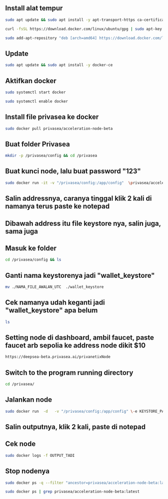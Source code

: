 ## Install alat tempur
```bash
sudo apt update && sudo apt install -y apt-transport-https ca-certificates curl software-properties-common
```
```bash
curl -fsSL https://download.docker.com/linux/ubuntu/gpg | sudo apt-key add -
```
```bash
sudo add-apt-repository "deb [arch=amd64] https://download.docker.com/linux/ubuntu $(lsb_release -cs) stable"
```

## Update
```bash
sudo apt update && sudo apt install -y docker-ce
```

## Aktifkan docker
```bash
sudo systemctl start docker
```
```bash
sudo systemctl enable docker
```

## Install file privasea ke docker
```bash
sudo docker pull privasea/acceleration-node-beta
```

## Buat folder Privasea
```bash
mkdir -p /privasea/config && cd /privasea
```

## Buat kunci node, lalu buat password "123"
```bash
sudo docker run -it -v "/privasea/config:/app/config"  \privasea/acceleration-node-beta:latest ./node-calc new_keystore
```

## Salin addressnya, caranya tinggal klik 2 kali di namanya terus paste ke notepad

## Dibawah address itu file keystore nya, salin juga, sama juga

## Masuk ke folder
```bash
cd /privasea/config && ls
```

## Ganti nama keystorenya jadi "wallet_keystore"
```bash
mv ./NAMA_FILE_AWALAN_UTC  ./wallet_keystore 
```

## Cek namanya udah keganti jadi "wallet_keystore" apa belum
```bash
ls
```

## Setting node di dashboard, ambil faucet, paste faucet arb sepolia ke address node dikit $10
```bash
https://deepsea-beta.privasea.ai/privanetixNode
```

## Switch to the program running directory
```bash
cd /privasea/
```

## Jalankan node
```bash
sudo docker run  -d   -v "/privasea/config:/app/config" \-e KEYSTORE_PASSWORD=123 \privasea/acceleration-node-beta:latest
```

## Salin outputnya, klik 2 kali, paste di notepad

## Cek node
```bash
sudo docker logs -f OUTPUT_TADI
```

## Stop nodenya
```bash
sudo docker ps -q --filter "ancestor=privasea/acceleration-node-beta:latest" | xargs --no-run-if-empty docker stop
```
```bash
sudo docker ps | grep privasea/acceleration-node-beta:latest
```

